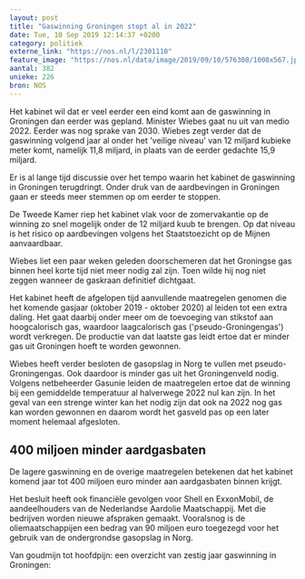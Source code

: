 ```yaml
---
layout: post
title: "Gaswinning Groningen stopt al in 2022"
date: Tue, 10 Sep 2019 12:14:37 +0200
category: politiek
externe_link: "https://nos.nl/l/2301110"
feature_image: "https://nos.nl/data/image/2019/09/10/576308/1008x567.jpg"
aantal: 382
unieke: 226
bron: NOS
---
```


<p>Het kabinet wil dat er veel eerder een eind komt aan de gaswinning in Groningen dan eerder was gepland. Minister Wiebes gaat nu uit van medio 2022. Eerder was nog sprake van 2030. Wiebes zegt verder dat de gaswinning volgend jaar al onder het 'veilige niveau' van 12 miljard kubieke meter komt, namelijk 11,8 miljard, in plaats van de eerder gedachte 15,9 miljard.</p>
<p>Er is al lange tijd discussie over het tempo waarin het kabinet de gaswinning in Groningen terugdringt. Onder druk van de aardbevingen in Groningen gaan er steeds meer stemmen op om eerder te stoppen.</p>
<p>De Tweede Kamer riep het kabinet vlak voor de zomervakantie op de winning zo snel mogelijk onder de 12 miljard kuub te brengen. Op dat niveau is het risico op aardbevingen volgens het Staatstoezicht op de Mijnen aanvaardbaar.</p>
<p>Wiebes liet een paar weken geleden doorschemeren dat het Groningse gas binnen heel korte tijd niet meer nodig zal zijn. Toen wilde hij nog niet zeggen wanneer de gaskraan definitief dichtgaat.</p>
<p>Het kabinet heeft de afgelopen tijd aanvullende maatregelen genomen die het komende gasjaar (oktober 2019 - oktober 2020) al leiden tot een extra daling. Het gaat daarbij onder meer om de toevoeging van stikstof aan hoogcalorisch gas, waardoor laagcalorisch gas ('pseudo-Groningengas') wordt verkregen. De productie van dat laatste gas leidt ertoe dat er minder gas uit Groningen hoeft te worden gewonnen.</p>
<p>Wiebes heeft verder besloten de gasopslag in Norg te vullen met pseudo-Groningengas. Ook daardoor is minder gas uit het Groningenveld nodig. Volgens netbeheerder Gasunie leiden de maatregelen ertoe dat de winning bij een gemiddelde temperatuur al halverwege 2022 nul kan zijn. In het geval van een strenge winter kan het nodig zijn dat ook na 2022 nog gas kan worden gewonnen en daarom wordt het gasveld pas op een later moment helemaal afgesloten.</p>
<h2>400 miljoen minder aardgasbaten</h2>
<p>De lagere gaswinning en de overige maatregelen betekenen dat het kabinet komend jaar tot 400 miljoen euro minder aan aardgasbaten binnen krijgt.</p>
<p>Het besluit heeft ook financiële gevolgen voor Shell en ExxonMobil, de aandeelhouders van de Nederlandse Aardolie Maatschappij. Met die bedrijven worden nieuwe afspraken gemaakt. Vooralsnog is de oliemaatschappijen een bedrag van 90 miljoen euro toegezegd voor het gebruik van de ondergrondse gasopslag in Norg.</p>
<p>Van goudmijn tot hoofdpijn: een overzicht van zestig jaar gaswinning in Groningen:</p>
